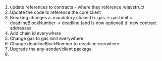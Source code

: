 1. update references to contracts - where they reference relaystruct
2. Update the code to reference the core client
3. Breaking changes
    a. mandatory chainid
    b. gas -> gasLimit
    c. deadlineBlockNumber -> deadline (and is now optional)
    d. new contract addresses
4. Add chain id everywhere
5. Change gas to gas limit everywhere
6. Change deadlineBlockNumber to deadline everwhere
7. Upgrade the any-sender/client package
8. 
